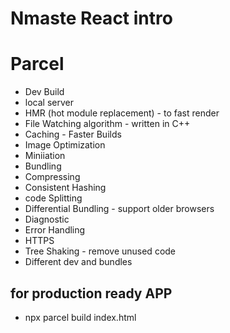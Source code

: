 # Nmaste React intro


# Parcel
- Dev Build
- local server
- HMR (hot module replacement) - to fast render
- File Watching algorithm - written in C++
- Caching - Faster Builds
- Image Optimization
- Miniiation 
- Bundling
- Compressing
- Consistent Hashing
- code Splitting 
- Differential Bundling - support older browsers
- Diagnostic
- Error Handling
- HTTPS
- Tree Shaking - remove unused code 
- Different dev and bundles


## for production ready APP
- npx parcel build index.html

